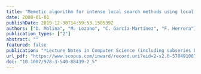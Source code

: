 ```yaml
---
title: "Memetic algorithm for intense local search methods using local search chains"
date: 2008-01-01
publishDate: 2019-12-30T14:59:53.158539Z
authors: ["D. Molina", "M. Lozano", "C. García-Martínez", "F. Herrera"]
publication_types: ["2"]
abstract: ""
featured: false
publication: "*Lecture Notes in Computer Science (including subseries Lecture Notes in Artificial Intelligence and Lecture Notes in Bioinformatics)*"
url_pdf: "https://www.scopus.com/inward/record.uri?eid=2-s2.0-57049108743&doi=10.1007%2f978-3-540-88439-2_5&partnerID=40&md5=c380d9ce2275e1cb11f228062def61e9"
doi: "10.1007/978-3-540-88439-2_5"
---
```


